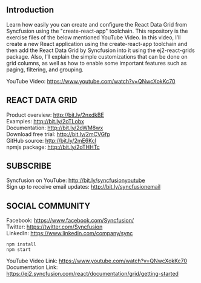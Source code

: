 ## Introduction
Learn how easily you can create and configure the React Data Grid from Syncfusion using the "create-react-app" toolchain.
This repository is the exercise files of the below mentioned YouTube Video. In this video, I’ll create a new React application using the create-react-app toolchain and then add the React Data Grid by Syncfusion into it using the ej2-react-grids package. Also, I’ll explain the simple customizations that can be done on grid columns, as well as how to enable some important features such as paging, filtering, and grouping.

YouTube Video: https://www.youtube.com/watch?v=QNwcXokKc70

REACT DATA GRID
------------------
Product overview: http://bit.ly/2nxdkBE
<br/>Examples: http://bit.ly/2oTLobx
<br/>Documentation: http://bit.ly/2oWM8wx
<br/>Download free trial: http://bit.ly/2mCVGfp
<br/>GitHub source: http://bit.ly/2mE6Kcl
<br/>npmjs package: http://bit.ly/2oTHHTc

SUBSCRIBE
----------
Syncfusion on YouTube: http://bit.ly/syncfusionyoutube
<br/>Sign up to receive email updates: http://bit.ly/syncfusionemail

SOCIAL COMMUNITY
-------------
Facebook: https://www.facebook.com/Syncfusion/ 
<br/>Twitter: https://twitter.com/Syncfusion
<br/>LinkedIn: https://www.linkedin.com/company/sync

```
npm install
npm start
```
YouTube Video Link: https://www.youtube.com/watch?v=QNwcXokKc70
<br/>Documentation Link: https://ej2.syncfusion.com/react/documentation/grid/getting-started